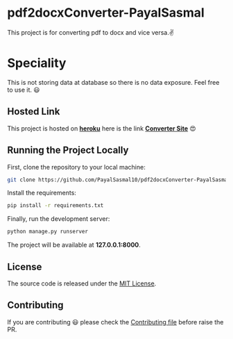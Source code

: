 # pdf2docxConverter-PayalSasmal
This project is for converting pdf to docx and vice versa.:v:

# Speciality
This is not storing data at database so there is no data exposure. Feel free to use it. :smiley:

## Hosted Link
This project is hosted on [**heroku**](https://www.heroku.com/) here is the link [**Converter Site**](https://pdfconverter-by-payal.herokuapp.com/) :heart_eyes:

## Running the Project Locally

First, clone the repository to your local machine:

```bash
git clone https://github.com/PayalSasmal10/pdf2docxConverter-PayalSasmal.git
```

Install the requirements:

```bash
pip install -r requirements.txt
```

Finally, run the development server:

```bash
python manage.py runserver
```

The project will be available at **127.0.0.1:8000**.


## License

The source code is released under the [MIT License](https://github.com/PayalSasmal10/pdf2docxConverter-PayalSasmal/blob/main/LICENSE).

## Contributing
If you are contributing :smiley: please check the [Contributing file](https://github.com/PayalSasmal10/pdf2docxConverter-PayalSasmal/blob/main/CONTRIBUTING.md) before raise the PR.
